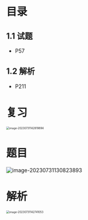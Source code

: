 # 目录



## 1.1 试题

* P57



## 1.2 解析

* P211



# 复习

<img src="https://cvp.oss-cn-shanghai.aliyuncs.com/picgo/202307311428971.png" alt="image-20230731142819894" style="zoom:50%;" />



# 题目

![image-20230731130823893](https://cvp.oss-cn-shanghai.aliyuncs.com/picgo/202307311308110.png)



# 解析

<img src="https://cvp.oss-cn-shanghai.aliyuncs.com/picgo/202307311427202.png" alt="image-20230731142741053" style="zoom:50%;" />

